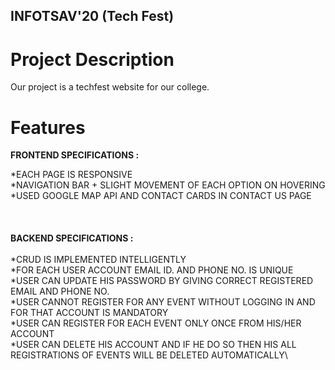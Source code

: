## INFOTSAV'20 (Tech Fest)
# Project Description

Our project is a techfest website for our college.

# Features
**FRONTEND SPECIFICATIONS :**

*EACH PAGE IS RESPONSIVE\
*NAVIGATION BAR + SLIGHT MOVEMENT OF EACH OPTION ON HOVERING\
*USED GOOGLE MAP API AND CONTACT CARDS IN CONTACT US PAGE\
\
\
\
**BACKEND SPECIFICATIONS :**\
\
*CRUD IS IMPLEMENTED INTELLIGENTLY\
*FOR EACH USER ACCOUNT EMAIL ID. AND PHONE NO. IS UNIQUE\
*USER CAN UPDATE HIS PASSWORD BY GIVING CORRECT REGISTERED EMAIL AND PHONE NO.\
*USER CANNOT REGISTER FOR ANY EVENT WITHOUT LOGGING IN AND FOR THAT ACCOUNT IS MANDATORY\
*USER CAN REGISTER FOR EACH EVENT ONLY ONCE FROM HIS/HER ACCOUNT\
*USER CAN DELETE HIS ACCOUNT AND IF HE DO SO THEN HIS ALL REGISTRATIONS OF EVENTS WILL BE DELETED AUTOMATICALLY\
